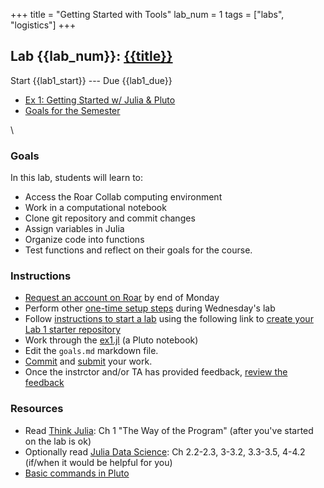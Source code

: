 +++
title = "Getting Started with Tools"
lab_num = 1
tags = ["labs", "logistics"]
+++

## Lab {{lab_num}}: [{{title}}](https://github.com/PsuAstro416/lab1)

Start {{lab1_start}} ---
Due {{lab1_due}}
- [Ex 1: Getting Started w/ Julia & Pluto](https://psuastro416.github.io/lab1/)
- [Goals for the Semester](https://psuastro416.github.io/lab1/goals.html)

\\ 

### Goals
In this lab, students will learn to:
- Access the Roar Collab computing environment 
- Work in a computational notebook
- Clone git repository and commit changes
- Assign variables in Julia
- Organize code into functions
- Test functions
and reflect on their goals for the course.


### Instructions
- [Request an account on Roar](/tips/roar/create_account/) by end of Monday
- Perform other [one-time setup steps](/tips/roar/) during Wednesday's lab
- Follow [instructions to start a lab](/tips/labs/starting/) using the following link to [create your Lab 1 starter repository](https://classroom.github.com/a/_V2CDv9Z) <!-- REPLACE WITH CODE FOR STARTER REPO -->
- Work through the [ex1.jl](https://psuastro416.github.io/lab1/ex1.html) (a Pluto notebook)
- Edit the `goals.md` markdown file.
- [Commit](/tips/labs/commit) and [submit](/tips/labs/submitting/) your work.
- Once the instrctor and/or TA has provided feedback, [review the feedback](/tips/labs/feedback/)

### Resources 
- Read [Think Julia](https://benlauwens.github.io/ThinkJulia.jl/latest/book.html#chap01): Ch 1 "The Way of the Program" (after you've started on the lab is ok)
- Optionally read [Julia Data Science](https://juliadatascience.io/): Ch 2.2-2.3, 3-3.2, 3.3-3.5, 4-4.2 (if/when it would be helpful for you)
- [Basic commands in Pluto](https://github.com/fonsp/Pluto.jl/wiki/%F0%9F%94%8E-Basic-Commands-in-Pluto)

